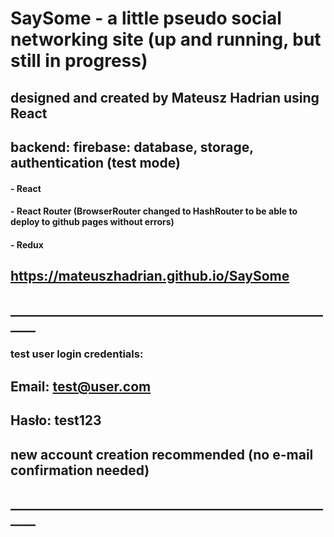 # SaySome - a little pseudo social networking site (up and running, but still in progress)
## designed and created by Mateusz Hadrian using React
## backend: firebase: database, storage, authentication (test mode)

#### - React
#### - React Router (BrowserRouter changed to HashRouter to be able to deploy to github pages without errors)
#### - Redux

## https://mateuszhadrian.github.io/SaySome

## ______________________________________________________
### test user login credentials:

## Email: test@user.com
## Hasło: test123

## new account creation recommended (no e-mail confirmation needed)
## ______________________________________________________
